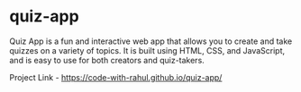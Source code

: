 # quiz-app
Quiz App is a fun and interactive web app that allows you to create and take quizzes on a variety of topics. It is built using HTML, CSS, and JavaScript, and is easy to use for both creators and quiz-takers.

Project Link - https://code-with-rahul.github.io/quiz-app/
